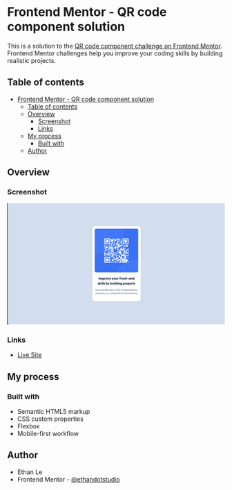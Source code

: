 # Frontend Mentor - QR code component solution

This is a solution to the [QR code component challenge on Frontend Mentor](https://www.frontendmentor.io/challenges/qr-code-component-iux_sIO_H). Frontend Mentor challenges help you improve your coding skills by building realistic projects.

## Table of contents

- [Frontend Mentor - QR code component solution](#frontend-mentor---qr-code-component-solution)
  - [Table of contents](#table-of-contents)
  - [Overview](#overview)
    - [Screenshot](#screenshot)
    - [Links](#links)
  - [My process](#my-process)
    - [Built with](#built-with)
  - [Author](#author)

## Overview

### Screenshot

![](./screenshot.png)

### Links

- [Live Site](https://ethandotstudio.github.io/Frontend-Mentor__QR-Code-Component)

## My process

### Built with

- Semantic HTML5 markup
- CSS custom properties
- Flexbox
- Mobile-first workflow

## Author

- Ethan Le
- Frontend Mentor - [@ethandotstudio](https://www.frontendmentor.io/profile/ethandotstudio)
